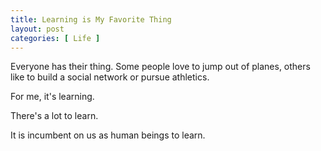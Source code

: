 ```yaml
---
title: Learning is My Favorite Thing
layout: post
categories: [ Life ]
--- 
```


Everyone has their thing. Some people love to jump out of planes, others like to build a social network or pursue athletics.

For me, it's learning. 

There's a lot to learn.

It is incumbent on us as human beings to learn.

